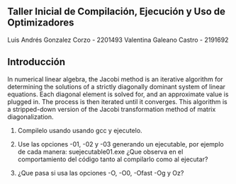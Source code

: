 ## Taller Inicial de Compilación, Ejecución y Uso de Optimizadores

Luis Andrés Gonzalez Corzo - 2201493
Valentina Galeano Castro - 2191692

## Introducción

In numerical linear algebra, the Jacobi method is an iterative algorithm for determining the solutions of a strictly diagonally dominant system of linear equations. Each diagonal element is solved for, and an approximate value is plugged in. The process is then iterated until it converges. This algorithm is a stripped-down version of the Jacobi transformation method of matrix diagonalization. 

1. Compilelo usando usando gcc y ejecutelo.

2. Use las opciones -01, -02 y -03 generando un ejecutable, por ejemplo de cada manera: suejecutable01.exe ¿Que observa en el comportamiento del código tanto al compilarlo como al ejecutar?

3. ¿Que pasa si usa las opciones -O, -O0, -Ofast -Og y Oz?